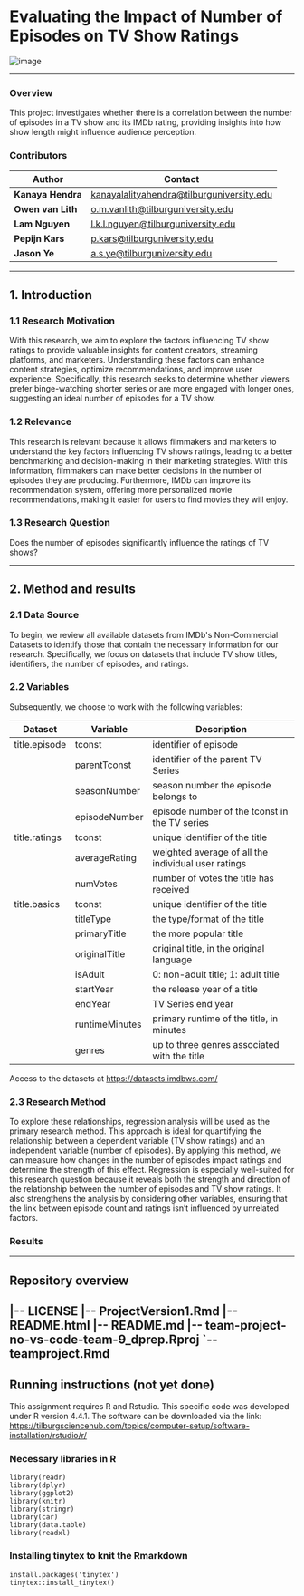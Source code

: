 # Evaluating the Impact of Number of Episodes on TV Show Ratings
![image](https://cdn.freebiesupply.com/images/large/2x/imdb-logo-transparent.png)

---

### Overview
This project investigates whether there is a correlation between the number of episodes in a TV show and its IMDb rating, providing insights into how show length might influence audience perception.

### Contributors
| Author                | Contact                                     |
|-----------------------|---------------------------------------------|
| **Kanaya Hendra**     | kanayalalityahendra@tilburguniversity.edu   |
| **Owen van Lith**     | o.m.vanlith@tilburguniversity.edu           |
| **Lam Nguyen**        | l.k.l.nguyen@tilburguniversity.edu          |
| **Pepijn Kars**       | p.kars@tilburguniversity.edu                |
| **Jason Ye**          | a.s.ye@tilburguniversity.edu                |

---

## 1. Introduction

### 1.1 Research Motivation
With this research, we aim to explore the factors influencing TV show ratings to provide valuable insights for content creators, streaming platforms, and marketers. Understanding these factors can enhance content strategies, optimize recommendations, and improve user experience. Specifically, this research seeks to determine whether viewers prefer binge-watching shorter series or are more engaged with longer ones, suggesting an ideal number of episodes for a TV show.

### 1.2 Relevance 
This research is relevant because it allows filmmakers and marketers to understand the key factors influencing TV shows ratings, leading to a better benchmarking and decision-making in their marketing strategies. With this information, filmmakers can make better decisions in the number of episodes they are producing. Furthermore, IMDb can improve its recommendation system, offering more personalized movie recommendations, making it easier for users to find movies they will enjoy.

### 1.3 Research Question
Does the number of episodes significantly influence the ratings of TV shows?

---

## 2. Method and results

### 2.1 Data Source 
To begin, we review all available datasets from IMDb's Non-Commercial Datasets to identify those that contain the necessary information for our research. Specifically, we focus on datasets that include TV show titles, identifiers, the number of episodes, and ratings.

### 2.2 Variables
Subsequently, we choose to work with the following variables:

| Dataset       | Variable       | Description                                         |
|---------------|----------------|-----------------------------------------------------|
| title.episode | tconst         | identifier of episode                               |
|               | parentTconst   | identifier of the parent TV Series                  |
|               | seasonNumber   | season number the episode belongs to                |
|               | episodeNumber  | episode number of the tconst in the TV series       |
| title.ratings | tconst         | unique identifier of the title                      |
|               | averageRating  | weighted average of all the individual user ratings |
|               | numVotes       | number of votes the title has received              |
| title.basics  | tconst         | unique identifier of the title                      |
|               | titleType      | the type/format of the title                        |
|               | primaryTitle   | the more popular title                              |
|               | originalTitle  | original title, in the original language            |
|               | isAdult        | 0: non-adult title; 1: adult title                  |
|               | startYear      | the release year of a title                         |
|               | endYear        | TV Series end year                                  |
|               | runtimeMinutes | primary runtime of the title, in minutes            |
|               | genres         | up to three genres associated with the title        |

Access to the datasets at https://datasets.imdbws.com/ 

### 2.3 Research Method
To explore these relationships, regression analysis will be used as the primary research method. This approach is ideal for quantifying the relationship between a dependent variable (TV show ratings) and an independent variable (number of episodes). By applying this method, we can measure how changes in the number of episodes impact ratings and determine the strength of this effect. Regression is especially well-suited for this research question because it reveals both the strength and direction of the relationship between the number of episodes and TV show ratings. It also strengthens the analysis by considering other variables, ensuring that the link between episode count and ratings isn’t influenced by unrelated factors.

### Results

---

## Repository overview
|-- LICENSE |-- ProjectVersion1.Rmd |-- README.html |-- README.md |-- team-project-no-vs-code-team-9_dprep.Rproj `-- teamproject.Rmd
---

## Running instructions (not yet done)
This assignment requires R and Rstudio. This specific code was developed under R version 4.4.1. The software can be downloaded via the link: https://tilburgsciencehub.com/topics/computer-setup/software-installation/rstudio/r/ 

### Necessary libraries in R

```
library(readr)
library(dplyr)
library(ggplot2)
library(knitr)
library(stringr)
library(car)
library(data.table)
library(readxl)
```
### Installing tinytex to knit the Rmarkdown

```
install.packages('tinytex')
tinytex::install_tinytex()
````


